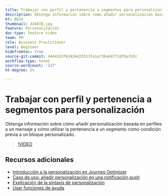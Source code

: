 ```yaml
---
title: Trabajar con perfil y pertenencia a segmentos para personalización
description: Obtenga información sobre cómo añadir personalización basada en perfiles a un mensaje y cómo utilizar la pertenencia a un segmento como condición previa a un bloque personalizado.
kt: 8024
thumbnail: 334078.jpg
feature: Personalización
doc-type: feature video
team: PM
role: Business Practitioner
level: Beginner
hidefromtoc: true
source-git-commit: 44442d3f61436423513fe1e730a647f1d76afd3c
workflow-type: tm+mt
source-wordcount: '117'
ht-degree: 2%

---
```



# Trabajar con perfil y pertenencia a segmentos para personalización

Obtenga información sobre cómo añadir personalización basada en perfiles a un mensaje y cómo utilizar la pertenencia a un segmento como condición previa a un bloque personalizado.

>[!VIDEO](https://video.tv.adobe.com/v/334078?quality=12)

## Recursos adicionales

* [Introducción a la personalización en Journey Optimizer](https://experienceleague.adobe.com/docs/journey-optimizer/using/create-messages/personalization/personalize.html)
* [Caso de uso: añadir personalización en una notificación push](https://experienceleague.corp.adobe.com/docs/journey-optimizer/using/create-messages/personalization/personalization-use-case.html)
* [Explicación de la sintaxis de personalización](https://experienceleague.adobe.com/docs/journey-optimizer/using/create-messages/personalization/personalization-syntax.html)
* [Usar funciones de ayuda](https://experienceleague-review.corp.adobe.com/docs/journey-optimizer/using/create-messages/personalization/functions/functions.html)
